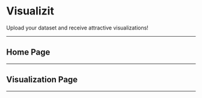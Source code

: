 # Visualizit
Upload your dataset and receive attractive visualizations!

<hr>

## Home Page 

<hr>

## Visualization Page

<hr>
